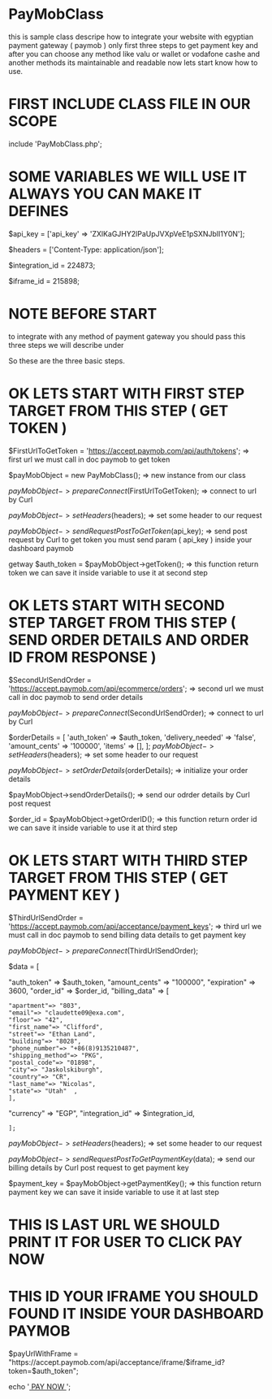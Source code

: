 # PayMobClass
this is sample class descripe how to integrate your website with egyptian payment gateway ( paymob ) only first three steps to get payment key and after you can choose any method like valu or wallet or vodafone cashe and another methods its maintainable and readable now lets start know how to use.



# FIRST INCLUDE CLASS FILE IN OUR SCOPE
include 'PayMobClass.php';


# SOME VARIABLES WE WILL USE IT ALWAYS YOU CAN MAKE IT DEFINES

$api_key = ['api_key' => 'ZXlKaGJHY2lPaUpJVXpVeE1pSXNJblI1Y0N'];

$headers = ['Content-Type: application/json'];

$integration_id = 224873;

$iframe_id = 215898;



# NOTE BEFORE START 
to integrate with any method of payment gateway you should pass this three steps we will describe under 

So these are the three basic steps.




# OK LETS START WITH FIRST STEP TARGET FROM THIS STEP ( GET TOKEN )

$FirstUrlToGetToken = 'https://accept.paymob.com/api/auth/tokens';  => first url we must call in doc paymob to get token

$payMobObject = new PayMobClass();                                  => new instance from our class

$payMobObject->prepareConnect($FirstUrlToGetToken);                 => connect to url by Curl 

$payMobObject->setHeaders($headers);                                => set some header to our request 

$payMobObject->sendRequestPostToGetToken($api_key);                 => send post request by Curl to get token you must send param ( api_key ) inside your dashboard paymob

getway $auth_token =  $payMobObject->getToken();                           => this function return token we can save it inside variable to use it at second step  

 


# OK LETS START WITH SECOND STEP TARGET FROM THIS STEP ( SEND ORDER DETAILS AND ORDER ID FROM RESPONSE )

$SecondUrlSendOrder = 'https://accept.paymob.com/api/ecommerce/orders';  => second url we must call in doc paymob to send order details

$payMobObject->prepareConnect($SecondUrlSendOrder);                      => connect to url by Curl 

$orderDetails = [
    'auth_token' => $auth_token,
    'delivery_needed' => 'false',
    'amount_cents' => '100000',
    'items' => [],
    ];
$payMobObject->setHeaders($headers);                                     => set some header to our request 

$payMobObject->setOrderDetails($orderDetails);                           => initialize your order details

$payMobObject->sendOrderDetails();                                       => send our odrder details by Curl post request 

$order_id = $payMobObject->getOrderID();                                 => this function return order id we can save it inside variable to use it at third step   



# OK LETS START WITH THIRD STEP TARGET FROM THIS STEP ( GET PAYMENT KEY )

$ThirdUrlSendOrder = 'https://accept.paymob.com/api/acceptance/payment_keys';  => third url we must call in doc paymob to send billing data details to get payment key

$payMobObject->prepareConnect($ThirdUrlSendOrder);

$data = [

 "auth_token" => $auth_token,
  "amount_cents" => "100000",
  "expiration" => 3600,
  "order_id" => $order_id,
  "billing_data" => [

    "apartment"=> "803",
    "email"=> "claudette09@exa.com",
    "floor"=> "42",
    "first_name"=> "Clifford",
    "street"=> "Ethan Land",
    "building"=> "8028",
    "phone_number"=> "+86(8)9135210487",
    "shipping_method"=> "PKG",
    "postal_code"=> "01898",
    "city"=> "Jaskolskiburgh",
    "country"=> "CR",
    "last_name"=> "Nicolas",
    "state"=> "Utah"  ,
    ],

  "currency" => "EGP",
  "integration_id" => $integration_id,

    ];

$payMobObject->setHeaders($headers);                                            => set some header to our request 

$payMobObject->sendRequestPostToGetPaymentKey($data);                           => send our billing details by Curl post request to get payment key

$payment_key =  $payMobObject->getPaymentKey();                                 => this function return payment key we can save it inside variable to use it at last step
  


# THIS IS LAST URL WE SHOULD PRINT IT FOR USER TO CLICK PAY NOW 

# THIS ID YOUR IFRAME YOU SHOULD FOUND IT INSIDE YOUR DASHBOARD PAYMOB

$payUrlWithFrame = "https://accept.paymob.com/api/acceptance/iframe/$iframe_id?token=$auth_token";

echo '<a href="'.$payUrlWithFrame.'" target="_blank"> PAY NOW </a>';





